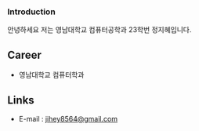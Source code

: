 ### Introduction
안녕하세요 저는 영남대학교 컴퓨터공학과 23학번 정지혜입니다.
## Career
- 영남대학교 컴퓨터학과
## Links
- E-mail : jihey8564@gmail.com




<!--
**stophhh/stophhh** is a ✨ _special_ ✨ repository because its `README.md` (this file) appears on your GitHub profile.

Here are some ideas to get you started:

- 🔭 I’m currently working on ...
- 🌱 I’m currently learning ...
- 👯 I’m looking to collaborate on ...
- 🤔 I’m looking for help with ...
- 💬 Ask me about ...
- 📫 How to reach me: ...
- 😄 Pronouns: ...
- ⚡ Fun fact: ...
-->
